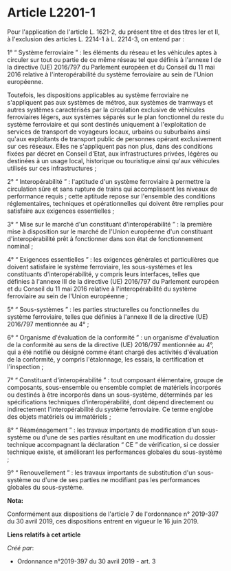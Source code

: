 # Article L2201-1

Pour l'application de l'article L. 1621-2, du présent titre et des titres Ier et II, à l'exclusion des articles L. 2214-1 à
L. 2214-3, on entend par :

1° “ Système ferroviaire ” : les éléments du réseau et les véhicules aptes à circuler sur tout ou partie de ce même réseau
tel que définis à l'annexe I de la directive (UE) 2016/797 du Parlement européen et du Conseil du 11 mai 2016 relative à
l'interopérabilité du système ferroviaire au sein de l'Union européenne.

Toutefois, les dispositions applicables au système ferroviaire ne s'appliquent pas aux systèmes de métros, aux systèmes de
tramways et autres systèmes caractérisés par la circulation exclusive de véhicules ferroviaires légers, aux systèmes séparés
sur le plan fonctionnel du reste du système ferroviaire et qui sont destinés uniquement à l'exploitation de services de
transport de voyageurs locaux, urbains ou suburbains ainsi qu'aux exploitants de transport public de personnes opérant
exclusivement sur ces réseaux. Elles ne s'appliquent pas non plus, dans des conditions fixées par décret en Conseil d'Etat,
aux infrastructures privées, légères ou destinées à un usage local, historique ou touristique ainsi qu'aux véhicules utilisés
sur ces infrastructures ;

2° “ Interopérabilité ” : l'aptitude d'un système ferroviaire à permettre la circulation sûre et sans rupture de trains qui
accomplissent les niveaux de performance requis ; cette aptitude repose sur l'ensemble des conditions réglementaires,
techniques et opérationnelles qui doivent être remplies pour satisfaire aux exigences essentielles ;

3° “ Mise sur le marché d'un constituant d'interopérabilité ” : la première mise à disposition sur le marché de l'Union
européenne d'un constituant d'interopérabilité prêt à fonctionner dans son état de fonctionnement nominal ;

4° “ Exigences essentielles ” : les exigences générales et particulières que doivent satisfaire le système ferroviaire, les
sous-systèmes et les constituants d'interopérabilité, y compris leurs interfaces, telles que définies à l'annexe III de la
directive (UE) 2016/797 du Parlement européen et du Conseil du 11 mai 2016 relative à l'interopérabilité du système
ferroviaire au sein de l'Union européenne ;

5° “ Sous-systèmes ” : les parties structurelles ou fonctionnelles du système ferroviaire, telles que définies à l'annexe II
de la directive (UE) 2016/797 mentionnée au 4° ;

6° “ Organisme d'évaluation de la conformité ” : un organisme d'évaluation de la conformité au sens de la directive (UE)
2016/797 mentionnée au 4°, qui a été notifié ou désigné comme étant chargé des activités d'évaluation de la conformité, y
compris l'étalonnage, les essais, la certification et l'inspection ;

7° “ Constituant d'interopérabilité ” : tout composant élémentaire, groupe de composants, sous-ensemble ou ensemble complet
de matériels incorporés ou destinés à être incorporés dans un sous-système, déterminés par les spécifications techniques
d'interopérabilité, dont dépend directement ou indirectement l'interopérabilité du système ferroviaire. Ce terme englobe des
objets matériels ou immatériels ;

8° “ Réaménagement ” : les travaux importants de modification d'un sous-système ou d'une de ses parties résultant en une
modification du dossier technique accompagnant la déclaration “ CE ” de vérification, si ce dossier technique existe, et
améliorant les performances globales du sous-système ;

9° “ Renouvellement ” : les travaux importants de substitution d'un sous-système ou d'une de ses parties ne modifiant pas les
performances globales du sous-système.

**Nota:**

Conformément aux dispositions de l'article 7 de l'ordonnance n° 2019-397 du 30 avril 2019, ces dispositions entrent en
vigueur le 16 juin 2019.

**Liens relatifs à cet article**

_Créé par_:

  - Ordonnance n°2019-397 du 30 avril 2019 - art. 3
